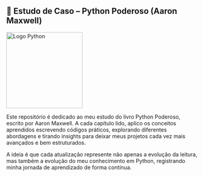 <h2>📘 Estudo de Caso – Python Poderoso (Aaron Maxwell)</h2>
<img src="https://m.media-amazon.com/images/I/61Fk2DE9NTL._UF1000,1000_QL80_.jpg" alt="Logo Python" width="200"/>

Este repositório é dedicado ao meu estudo do livro Python Poderoso, escrito por Aaron Maxwell.
A cada capítulo lido, aplico os conceitos aprendidos escrevendo códigos práticos, explorando diferentes abordagens e tirando insights para deixar meus projetos cada vez mais avançados e bem estruturados.

A ideia é que cada atualização represente não apenas a evolução da leitura, mas também a evolução do meu conhecimento em Python, registrando minha jornada de aprendizado de forma contínua.
